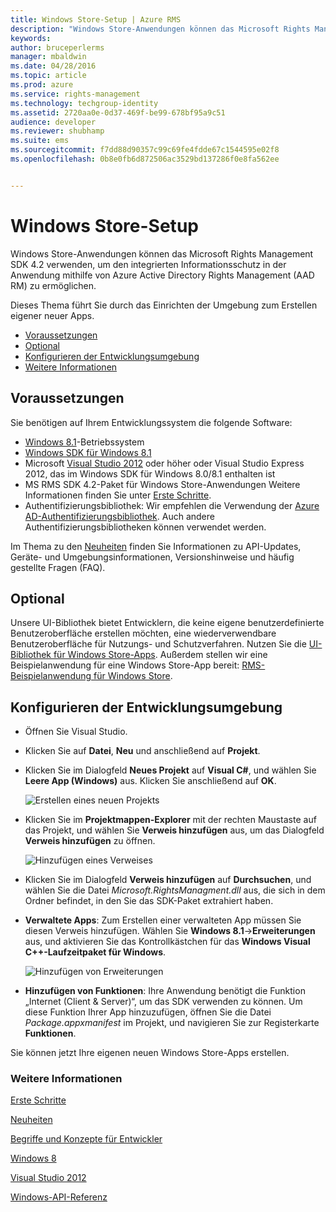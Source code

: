 ```yaml
---
title: Windows Store-Setup | Azure RMS
description: "Windows Store-Anwendungen können das Microsoft Rights Management SDK 4.2 verwenden, um den integrierten Datenschutz in ihrer Anwendung zu aktivieren."
keywords: 
author: bruceperlerms
manager: mbaldwin
ms.date: 04/28/2016
ms.topic: article
ms.prod: azure
ms.service: rights-management
ms.technology: techgroup-identity
ms.assetid: 2720aa0e-0d37-469f-be99-678bf95a9c51
audience: developer
ms.reviewer: shubhamp
ms.suite: ems
ms.sourcegitcommit: f7dd88d90357c99c69fe4fdde67c1544595e02f8
ms.openlocfilehash: 0b8e0fb6d872506ac3529bd137286f0e8fa562ee


---
```


# Windows Store-Setup

Windows Store-Anwendungen können das Microsoft Rights Management SDK 4.2 verwenden, um den integrierten Informationsschutz in der Anwendung mithilfe von Azure Active Directory Rights Management (AAD RM) zu ermöglichen.

Dieses Thema führt Sie durch das Einrichten der Umgebung zum Erstellen eigener neuer Apps.

-   [Voraussetzungen](#prerequisites)
-   [Optional](#optional)
-   [Konfigurieren der Entwicklungsumgebung](#configuring-your-development-environment)
-   [Weitere Informationen](#see-also)

## Voraussetzungen


Sie benötigen auf Ihrem Entwicklungssystem die folgende Software:

-   [Windows 8.1](http://windows.microsoft.com/en-US/windows-8/meet)-Betriebssystem
-   [Windows SDK für Windows 8.1](https://msdn.microsoft.com/windows/desktop/bg162891.aspx)
-   Microsoft [Visual Studio 2012](http://www.microsoft.com/visualstudio/eng/products/visual-studio-overview) oder höher oder Visual Studio Express 2012, das im Windows SDK für Windows 8.0/8.1 enthalten ist
-   MS RMS SDK 4.2-Paket für Windows Store-Anwendungen Weitere Informationen finden Sie unter [Erste Schritte](get-started.md).
-   Authentifizierungsbibliothek: Wir empfehlen die Verwendung der [Azure AD-Authentifizierungsbibliothek](https://msdn.microsoft.com/en-us/library/jj573266.aspx). Auch andere Authentifizierungsbibliotheken können verwendet werden.

Im Thema zu den [Neuheiten](release-notes.md) finden Sie Informationen zu API-Updates, Geräte- und Umgebungsinformationen, Versionshinweise und häufig gestellte Fragen (FAQ).

## Optional

Unsere UI-Bibliothek bietet Entwicklern, die keine eigene benutzerdefinierte Benutzeroberfläche erstellen möchten, eine wiederverwendbare Benutzeroberfläche für Nutzungs- und Schutzverfahren. Nutzen Sie die [UI-Bibliothek für Windows Store-Apps](https://github.com/AzureAD/rms-sdk-ui-for-windowsstore). Außerdem stellen wir eine Beispielanwendung für eine Windows Store-App bereit: [RMS-Beispielanwendung für Windows Store](https://github.com/AzureADSamples/rms-samples-for-windowsstore).

## Konfigurieren der Entwicklungsumgebung


-   Öffnen Sie Visual Studio.
-   Klicken Sie auf **Datei**, **Neu** und anschließend auf **Projekt**.
-   Klicken Sie im Dialogfeld **Neues Projekt** auf **Visual C\#**, und wählen Sie **Leere App (Windows)** aus. Klicken Sie anschließend auf **OK**.

    ![Erstellen eines neuen Projekts](../media/winrtsetup-newproj.png)

-   Klicken Sie im **Projektmappen-Explorer** mit der rechten Maustaste auf das Projekt, und wählen Sie **Verweis hinzufügen** aus, um das Dialogfeld **Verweis hinzufügen** zu öffnen.

    ![Hinzufügen eines Verweises](../media/winrtsetup-addref.png)

-   Klicken Sie im Dialogfeld **Verweis hinzufügen** auf **Durchsuchen**, und wählen Sie die Datei *Microsoft.RightsManagment.dll* aus, die sich in dem Ordner befindet, in den Sie das SDK-Paket extrahiert haben.
-   **Verwaltete Apps**: Zum Erstellen einer verwalteten App müssen Sie diesen Verweis hinzufügen. Wählen Sie **Windows 8.1**-&gt;**Erweiterungen** aus, und aktivieren Sie das Kontrollkästchen für das **Windows Visual C++-Laufzeitpaket für Windows**.

    ![Hinzufügen von Erweiterungen](../media/winrtsetup-refmngr.png)

-   **Hinzufügen von Funktionen**: Ihre Anwendung benötigt die Funktion „Internet (Client & Server)“, um das SDK verwenden zu können. Um diese Funktion Ihrer App hinzuzufügen, öffnen Sie die Datei *Package.appxmanifest* im Projekt, und navigieren Sie zur Registerkarte **Funktionen**.

Sie können jetzt Ihre eigenen neuen Windows Store-Apps erstellen.

### Weitere Informationen

[Erste Schritte](get-started.md)

[Neuheiten](release-notes.md)

[Begriffe und Konzepte für Entwickler](core-concepts.md)

[Windows 8](http://windows.microsoft.com/en-US/windows-8/meet)

[Visual Studio 2012](http://www.microsoft.com/visualstudio/eng/products/visual-studio-overview)

[Windows-API-Referenz](/rights-management/sdk/4.2/api/winrt/Microsoft.RightsManagement)



<!--HONumber=Jun16_HO4-->


